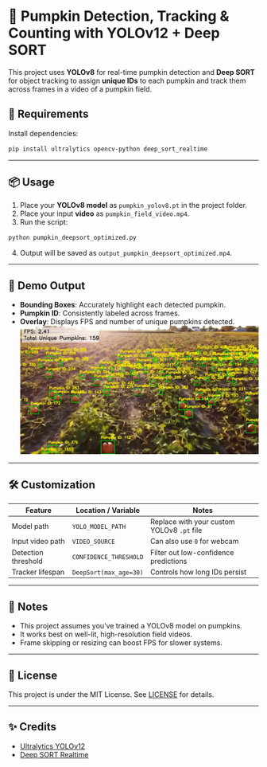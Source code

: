 
# 🎃 Pumpkin Detection, Tracking & Counting with YOLOv12 + Deep SORT

This project uses **YOLOv8** for real-time pumpkin detection and **Deep SORT** for object tracking to assign **unique IDs** to each pumpkin and track them across frames in a video of a pumpkin field.

## 🧰 Requirements

Install dependencies:

```bash
pip install ultralytics opencv-python deep_sort_realtime
```

---

## 📦 Usage

1. Place your **YOLOv8 model** as `pumpkin_yolov8.pt` in the project folder.
2. Place your input **video** as `pumpkin_field_video.mp4`.
3. Run the script:

```bash
python pumpkin_deepsort_optimized.py
```

4. Output will be saved as `output_pumpkin_deepsort_optimized.mp4`.

---

## 🎯 Demo Output

- **Bounding Boxes**: Accurately highlight each detected pumpkin.
- **Pumpkin ID**: Consistently labeled across frames.
- **Overlay**: Displays FPS and number of unique pumpkins detected.
![Example](demo.png)

---

## 🛠 Customization

| Feature               | Location / Variable             | Notes |
|----------------------|----------------------------------|-------|
| Model path           | `YOLO_MODEL_PATH`                | Replace with your custom YOLOv8 `.pt` file |
| Input video path     | `VIDEO_SOURCE`                   | Can also use `0` for webcam |
| Detection threshold  | `CONFIDENCE_THRESHOLD`           | Filter out low-confidence predictions |
| Tracker lifespan     | `DeepSort(max_age=30)`           | Controls how long IDs persist |

---

## 📌 Notes

- This project assumes you’ve trained a YOLOv8 model on pumpkins.
- It works best on well-lit, high-resolution field videos.
- Frame skipping or resizing can boost FPS for slower systems.

---

## 📄 License

This project is under the MIT License. See [LICENSE](LICENSE) for details.

---

## ✨ Credits

- [Ultralytics YOLOv12](https://github.com/ultralytics/ultralytics)
- [Deep SORT Realtime](https://github.com/levan92/deep_sort_realtime)
